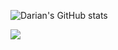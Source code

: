 ![Darian's GitHub stats](https://github-readme-stats.vercel.app/api?username=darian-catalin-cucer&show_icons=true&theme=transparent)

<img src="https://komarev.com/ghpvc/?username=cucerdariancatalin&&style=flat-square" align="center" />
